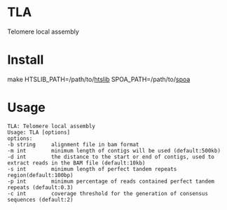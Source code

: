 # TLA
Telomere local assembly

# Install   
make HTSLIB_PATH=/path/to/[htslib](https://github.com/samtools/htslib) SPOA_PATH=/path/to/[spoa](https://github.com/rvaser/spoa)   

# Usage
```
TLA: Telomere local assembly   
Usage: TLA [options]   
options:   
-b string     alignment file in bam format   
-m int        minimum length of contigs will be used (default:500kb)   
-d int        the distance to the start or end of contigs, used to extract reads in the BAM file (default:10kb)   
-s int        minimum length of perfect tandem repeats region(default:100bp)   
-p int        minimum percentage of reads contained perfect tandem repeats (default:0.3)   
-c int        coverage threshold for the generation of consensus sequences (default:2)   
```
